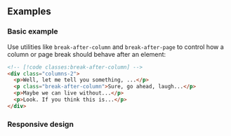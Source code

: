 ## Examples

### Basic example

Use utilities like `break-after-column` and `break-after-page` to control how a column or page break should behave after an element:

```html
<!-- [!code classes:break-after-column] -->
<div class="columns-2">
  <p>Well, let me tell you something, ...</p>
  <p class="break-after-column">Sure, go ahead, laugh...</p>
  <p>Maybe we can live without...</p>
  <p>Look. If you think this is...</p>
</div>
```

### Responsive design
